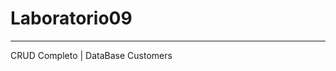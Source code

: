 # Laboratorio09
------------------------------------------------------------------------
CRUD Completo | DataBase Customers
